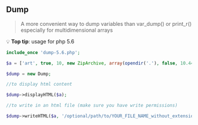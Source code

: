 ## Dump

> A more convenient way to dump variables than var_dump() or print_r()
> especially for multidimensional arrays

:bulb: **Top tip**: usage for php 5.6

```php
include_once 'dump-5.6.php'; 

$a = ['art', true, 10, new ZipArchive, array(opendir('.'), false, 10.44), ];

$dump = new Dump;

//to display html content

$dump->displayHTML($a);

//to write in an html file (make sure you have write permissions)

$dump->writeHTML($a, '/optional/path/to/YOUR_FILE_NAME_without_extension'));
```